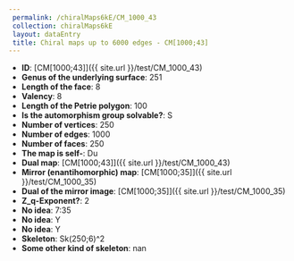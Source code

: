 ```yaml
--- 
 permalink: /chiralMaps6kE/CM_1000_43 
 collection: chiralMaps6kE
 layout: dataEntry
 title: Chiral maps up to 6000 edges - CM[1000;43]
---
```


- **ID**: [CM[1000;43]]({{ site.url }}/test/CM_1000_43)
- **Genus of the underlying surface**: 251
- **Length of the face**: 8
- **Valency**: 8
- **Length of the Petrie polygon**: 100
- **Is the automorphism group solvable?**: S
- **Number of vertices**: 250
- **Number of edges**: 1000
- **Number of faces**: 250
- **The map is self-**: Du
- **Dual map**: [CM[1000;43]]({{ site.url }}/test/CM_1000_43)
- **Mirror (enantihomorphic) map**: [CM[1000;35]]({{ site.url }}/test/CM_1000_35)
- **Dual of the mirror image**: [CM[1000;35]]({{ site.url }}/test/CM_1000_35)
- **Z_q-Exponent?**: 2
- **No idea**:  7:35
- **No idea**: Y
- **No idea**: Y
- **Skeleton**: Sk(250;6)^2
- **Some other kind of skeleton**: nan
